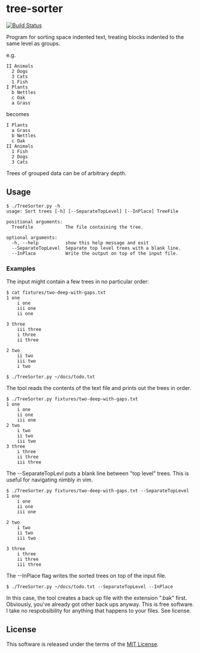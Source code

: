 # tree-sorter

[![Build Status](https://travis-ci.org/robert-impey/tree-sorter.svg?branch=master)](https://travis-ci.org/robert-impey/tree-sorter)

Program for sorting space indented text, treating blocks indented to the same level as groups.

e.g.

    II Animals
      2 Dogs
      3 Cats
      1 Fish
    I Plants
      b Nettles
      c Oak
      a Grass
  
becomes

    I Plants
      a Grass
      b Nettles
      c Oak
    II Animals
      1 Fish
      2 Dogs
      3 Cats
      
Trees of grouped data can be of arbitrary depth.

## Usage

    $ ./TreeSorter.py -h
    usage: Sort trees [-h] [--SeparateTopLevel] [--InPlace] TreeFile

    positional arguments:
      TreeFile            The file containing the tree.

    optional arguments:
      -h, --help          show this help message and exit
      --SeparateTopLevel  Separate top level trees with a blank line.
      --InPlace           Write the output on top of the input file.

### Examples

The input might contain a few trees in no particular order:

    $ cat fixtures/two-deep-with-gaps.txt
    1 one
        i one
        iii one
        ii one

    3 three
        iii three
        i three
        ii three

    2 two
        ii two
        iii two
        i two

    $ ./TreeSorter.py ~/docs/todo.txt

The tool reads the contents of the text file and prints out the trees in order.

    $ ./TreeSorter.py fixtures/two-deep-with-gaps.txt
    1 one
        i one
        ii one
        iii one
    2 two
        i two
        ii two
        iii two
    3 three
        i three
        ii three
        iii three

The --SeparateTopLevl puts a blank line between "top level" trees. This is useful for navigating nimbly in vim.

    $ ./TreeSorter.py fixtures/two-deep-with-gaps.txt --SeparateTopLevel
    1 one
        i one
        ii one
        iii one

    2 two
        i two
        ii two
        iii two

    3 three
        i three
        ii three
        iii three
        
The --InPlace flag writes the sorted trees on top of the input file. 

    $ ./TreeSorter.py ~/docs/todo.txt --SeparateTopLevel --InPlace

In this case, the tool creates a back up file with the extension ".bak" first. Obviously, you've already got other back ups anyway. This is free software. I take no respobsibility for anything that happens to your files. See license.

## License

This software is released under the terms of the [MIT License](https://opensource.org/licenses/MIT).
